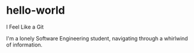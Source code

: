 # hello-world
I Feel Like a Git

I'm a lonely Software Engineering student, navigating through a whirlwind of information.
